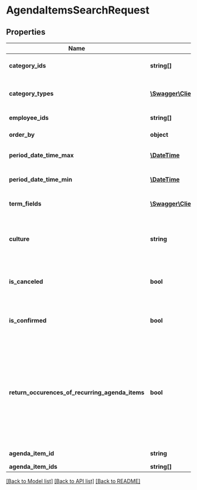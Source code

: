 # AgendaItemsSearchRequest

## Properties
Name | Type | Description | Notes
------------ | ------------- | ------------- | -------------
**category_ids** | **string[]** | Only return agendaItems linked at one of the categories indicated by given AgendaItem category Id&#39;s. | [optional] 
**category_types** | [**\Swagger\Client\Model\AgendaItemCategoryType[]**](AgendaItemCategoryType.md) | Only return agendaItems linked at one of the categories with a category type indicated by given AgendaItem Category Types. | [optional] 
**employee_ids** | **string[]** | Search the agendaItems of the given employees. | [optional] 
**order_by** | **object** | Order the results by the indicated AgendaItem field. | [optional] 
**period_date_time_max** | [**\DateTime**](\DateTime.md) | Highest value agenda items should occur. Not required when searching by AgendaItemId. | [optional] 
**period_date_time_min** | [**\DateTime**](\DateTime.md) | Lowest value agenda items should occur. Not required when searching by AgendaItemId. | [optional] 
**term_fields** | [**\Swagger\Client\Model\AgendaItemTermField[]**](AgendaItemTermField.md) | Search for given text (Term) indicated by the fields in the TermFields list. Required in case &#39;Term&#39; is given. | [optional] 
**culture** | **string** | The culture name in the format languagecode2-country/regioncode2. Available cultures: \&quot;nl-NL\&quot; and \&quot;en-GB\&quot;. If no or an unsupported culture is given the default culture is used (\&quot;nl-NL\&quot;). | [optional] 
**is_canceled** | **bool** | If isCanceled is null, results are eiter canceled or not. If it is defined as true, only canceled results are returned. If it is defined as false, only not canceled results are returned. | [optional] 
**is_confirmed** | **bool** | If isConfirmed is null, results are either confirmed or not. If it is defined as true, only confirmed results are returned. If it is defined as false, only non confirmed results are returned. | [optional] 
**return_occurences_of_recurring_agenda_items** | **bool** | If returnOccurencesOfRecurringAgendaItems is set to true each occurence of a recurring agendaitem will be in the search results. When set to false only the recurring agendaItem (with its recurrency patter) is in the results. For the /AgendaItem/Search endpoint the default value of returnOccurencesOfRecurringAgendaItems is false. For the /AgendaItem/SearchAndExport endpoint the default value of returnOccurencesOfRecurringAgendaItems is true. | [optional] 
**agenda_item_id** | **string** | Search by a specific agendaItem Id. Used to return/refresh one search result. | [optional] 
**agenda_item_ids** | **string[]** | Search by specific agenda item Ids. | [optional] 

[[Back to Model list]](../README.md#documentation-for-models) [[Back to API list]](../README.md#documentation-for-api-endpoints) [[Back to README]](../README.md)


